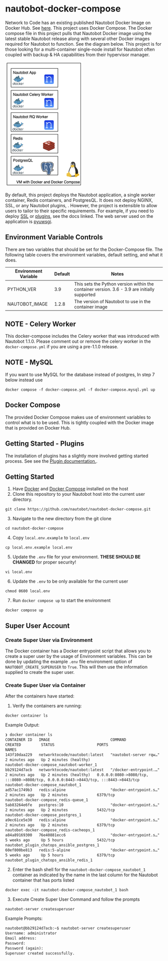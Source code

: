 # nautobot-docker-compose

Network to Code has an existing published Nautobot Docker Image on Docker Hub. See [here](https://hub.docker.com/repository/docker/networktocode/nautobot). This project uses Docker Compose. The Docker compose file in this project pulls that Nautobot Docker image using the latest stable Nautobot release along with several other Docker images required for Nautobot to function.  See the diagram below.  This project is for those looking for a multi-container single-node install for Nautobot often coupled with backup & HA capabilities from their hypervisor manager. 

![Container Stack](docs/img/container_stack.png)

By default, this project deploys the Nautobot application, a single worker container, Redis containers, and PostgresQL.  It does not deploy NGINX, SSL, or any Nautobot plugins, . However, the project is extensible to allow users to tailor to their specific requirements.  For example, if you need to deploy [SSL](docs/create_ssl_cert.md) or [plugins](docs/plugins.md), see the docs linked. The web server used on the application is [pyuwsgi](https://uwsgi-docs.readthedocs.io/en/latest/).

## Environment Variable Controls

There are two variables that should be set for the Docker-Compose file. The following table covers the environment variables, default setting, and what it does.

| Environment Variable | Default | Notes |
| -------------------- | ------- | ----- |
| PYTHON_VER | 3.9 | This sets the Python version within the container version. 3.6 - 3.9 are initially supported |
| NAUTOBOT_IMAGE | 1.2.8 | The version of Nautobot to use in the container image |
## NOTE - Celery Worker

This docker-compose includes the Celery worker that was introduced with Nautobot 1.1.0. Please comment out or remove the celery worker in the `docker-compose.yml` if you are using a pre-1.1.0 release.

## NOTE - MySQL

If you want to use MySQL for the database instead of postgres, In step 7 below instead use
```
docker compose -f docker-compose.yml -f docker-compose.mysql.yml up
```

## Docker Compose

The provided Docker Compose makes use of environment variables to control what is to be used. This is tightly coupled with the Docker image that is provided on Docker Hub.

## Getting Started - Plugins

The installation of plugins has a slightly more involved getting started process. See see the [Plugin documentation.](docs/plugins.md).

## Getting Started

1. Have [Docker](https://docs.docker.com/get-docker/) and [Docker Compose](https://docs.docker.com/compose/install/) installed on the host
2. Clone this repository to your Nautobot host into the current user directory.
```
git clone https://github.com/nautobot/nautobot-docker-compose.git
```

3. Navigate to the new directory from the git clone

```
cd nautobot-docker-compose
```

4. Copy `local.env.example` to `local.env`
```
cp local.env.example local.env
```

5. Update the `.env` file for your environment. **THESE SHOULD BE CHANGED** for proper security!
```
vi local.env
```

6. Update the `.env` to be only available for the current user
```
chmod 0600 local.env
```

7. Run `docker compose up` to start the environment
```
docker compose up
```

## Super User Account

### Create Super User via Environment

The Docker container has a Docker entrypoint script that allows you to create a super user by the usage of Environment variables. This can be done by updating the example `.env` file environment option of `NAUTOBOT_CREATE_SUPERUSER` to `True`. This will then use the information supplied to create the super user.

### Create Super User via Container

After the containers have started:

1. Verify the containers are running:
```
docker container ls
```
Example Output:
```
❯ docker container ls                                                   
CONTAINER ID   IMAGE                           COMMAND                  CREATED         STATUS                   PORTS                                                                                  NAMES
143f10daa229   networktocode/nautobot:latest   "nautobot-server rqw…"   2 minutes ago   Up 2 minutes (healthy)                                                                                          nautobot-docker-compose_nautobot-worker_1
bb29124d7acb   networktocode/nautobot:latest   "/docker-entrypoint.…"   2 minutes ago   Up 2 minutes (healthy)   0.0.0.0:8080->8080/tcp, :::8080->8080/tcp, 0.0.0.0:8443->8443/tcp, :::8443->8443/tcp   nautobot-docker-compose_nautobot_1
ad57ac1749b3   redis:alpine                    "docker-entrypoint.s…"   2 minutes ago   Up 2 minutes             6379/tcp                                                                               nautobot-docker-compose_redis-queue_1
5ab83264e6fe   postgres:10                     "docker-entrypoint.s…"   2 minutes ago   Up 2 minutes             5432/tcp                                                                               nautobot-docker-compose_postgres_1
a9ec61ce5e30   redis:alpine                    "docker-entrypoint.s…"   2 minutes ago   Up 2 minutes             6379/tcp                                                                               nautobot-docker-compose_redis-cacheops_1
a84a89169300   76e40881ecc6                    "docker-entrypoint.s…"   5 weeks ago     Up 5 hours               5432/tcp                                                                               nautobot_plugin_chatops_ansible_postgres_1
60ef800be813   redis:5-alpine                  "docker-entrypoint.s…"   5 weeks ago     Up 5 hours               6379/tcp                                                                               nautobot_plugin_chatops_ansible_redis_1
```

2. Enter the bash shell for the `nautobot-docker-compose_nautobot_1` container as indicated by the name in the last column for the Nautobot container that has ports listed
```
docker exec -it nautobot-docker-compose_nautobot_1 bash
```

3. Execute Create Super User Command and follow the prompts
```
nautobot-server createsuperuser
```
Example Prompts:
```
nautobot@bb29124d7acb:~$ nautobot-server createsuperuser
Username: administrator
Email address: 
Password: 
Password (again): 
Superuser created successfully.
```

